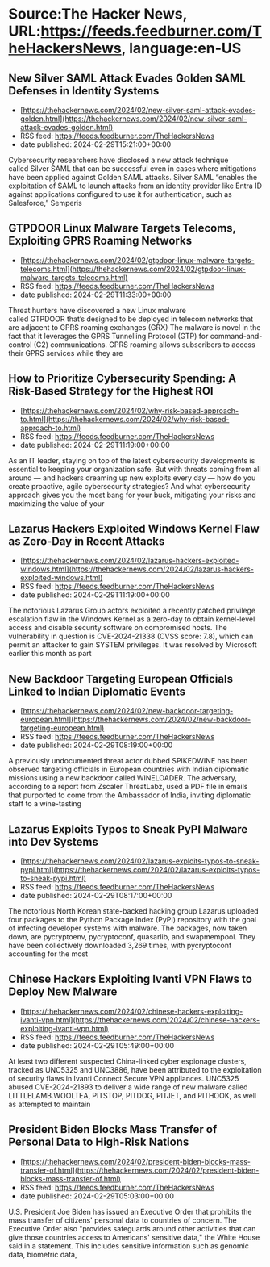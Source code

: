 # Source:The Hacker News, URL:https://feeds.feedburner.com/TheHackersNews, language:en-US

## New Silver SAML Attack Evades Golden SAML Defenses in Identity Systems
 - [https://thehackernews.com/2024/02/new-silver-saml-attack-evades-golden.html](https://thehackernews.com/2024/02/new-silver-saml-attack-evades-golden.html)
 - RSS feed: https://feeds.feedburner.com/TheHackersNews
 - date published: 2024-02-29T15:21:00+00:00

Cybersecurity researchers have disclosed a new attack technique called&nbsp;Silver SAML&nbsp;that can be successful even in cases where mitigations have been applied against Golden SAML attacks.
Silver SAML “enables the exploitation of SAML to launch attacks from an identity provider like Entra ID against applications configured to use it for authentication, such as Salesforce,” Semperis

## GTPDOOR Linux Malware Targets Telecoms, Exploiting GPRS Roaming Networks
 - [https://thehackernews.com/2024/02/gtpdoor-linux-malware-targets-telecoms.html](https://thehackernews.com/2024/02/gtpdoor-linux-malware-targets-telecoms.html)
 - RSS feed: https://feeds.feedburner.com/TheHackersNews
 - date published: 2024-02-29T11:33:00+00:00

Threat hunters have discovered a new Linux malware called&nbsp;GTPDOOR&nbsp;that’s designed to be deployed in telecom networks that are adjacent to GPRS roaming exchanges (GRX)
The&nbsp;malware&nbsp;is novel in the fact that it leverages the GPRS Tunnelling Protocol (GTP) for command-and-control (C2) communications.
GPRS roaming allows subscribers to access their GPRS services while they are

## How to Prioritize Cybersecurity Spending: A Risk-Based Strategy for the Highest ROI
 - [https://thehackernews.com/2024/02/why-risk-based-approach-to.html](https://thehackernews.com/2024/02/why-risk-based-approach-to.html)
 - RSS feed: https://feeds.feedburner.com/TheHackersNews
 - date published: 2024-02-29T11:19:00+00:00

As an IT leader, staying on top of the latest cybersecurity developments is essential to keeping your organization safe. But with threats coming from all around — and hackers dreaming up new exploits every day — how do you create proactive, agile cybersecurity strategies? And what cybersecurity approach gives you the most bang for your buck, mitigating your risks and maximizing the value of your

## Lazarus Hackers Exploited Windows Kernel Flaw as Zero-Day in Recent Attacks
 - [https://thehackernews.com/2024/02/lazarus-hackers-exploited-windows.html](https://thehackernews.com/2024/02/lazarus-hackers-exploited-windows.html)
 - RSS feed: https://feeds.feedburner.com/TheHackersNews
 - date published: 2024-02-29T11:19:00+00:00

The notorious Lazarus Group actors exploited a recently patched privilege escalation flaw in the Windows Kernel as a zero-day to obtain kernel-level access and disable security software on compromised hosts.
The vulnerability in question is&nbsp;CVE-2024-21338&nbsp;(CVSS score: 7.8), which can permit an attacker to gain SYSTEM privileges. It was resolved by Microsoft earlier this month as part

## New Backdoor Targeting European Officials Linked to Indian Diplomatic Events
 - [https://thehackernews.com/2024/02/new-backdoor-targeting-european.html](https://thehackernews.com/2024/02/new-backdoor-targeting-european.html)
 - RSS feed: https://feeds.feedburner.com/TheHackersNews
 - date published: 2024-02-29T08:19:00+00:00

A previously undocumented threat actor dubbed&nbsp;SPIKEDWINE&nbsp;has been observed targeting officials in European countries with Indian diplomatic missions using a new backdoor called WINELOADER.
The adversary, according to a&nbsp;report&nbsp;from Zscaler ThreatLabz, used a PDF file in emails that purported to come from the Ambassador of India, inviting diplomatic staff to a wine-tasting

## Lazarus Exploits Typos to Sneak PyPI Malware into Dev Systems
 - [https://thehackernews.com/2024/02/lazarus-exploits-typos-to-sneak-pypi.html](https://thehackernews.com/2024/02/lazarus-exploits-typos-to-sneak-pypi.html)
 - RSS feed: https://feeds.feedburner.com/TheHackersNews
 - date published: 2024-02-29T08:17:00+00:00

The notorious North Korean state-backed hacking group Lazarus uploaded four packages to the Python Package Index (PyPI) repository with the goal of infecting developer systems with malware.
The packages, now taken down, are&nbsp;pycryptoenv,&nbsp;pycryptoconf,&nbsp;quasarlib, and&nbsp;swapmempool. They have been collectively downloaded 3,269 times, with pycryptoconf accounting for the most

## Chinese Hackers Exploiting Ivanti VPN Flaws to Deploy New Malware
 - [https://thehackernews.com/2024/02/chinese-hackers-exploiting-ivanti-vpn.html](https://thehackernews.com/2024/02/chinese-hackers-exploiting-ivanti-vpn.html)
 - RSS feed: https://feeds.feedburner.com/TheHackersNews
 - date published: 2024-02-29T05:49:00+00:00

At least two different suspected China-linked cyber espionage clusters, tracked as&nbsp;UNC5325&nbsp;and&nbsp;UNC3886, have been attributed to the exploitation of security flaws in Ivanti Connect Secure VPN appliances.
UNC5325 abused&nbsp;CVE-2024-21893&nbsp;to deliver a wide range of new malware called LITTLELAMB.WOOLTEA, PITSTOP, PITDOG, PITJET, and PITHOOK, as well as attempted to maintain

## President Biden Blocks Mass Transfer of Personal Data to High-Risk Nations
 - [https://thehackernews.com/2024/02/president-biden-blocks-mass-transfer-of.html](https://thehackernews.com/2024/02/president-biden-blocks-mass-transfer-of.html)
 - RSS feed: https://feeds.feedburner.com/TheHackersNews
 - date published: 2024-02-29T05:03:00+00:00

U.S. President Joe Biden has&nbsp;issued&nbsp;an Executive Order that prohibits the mass transfer of citizens' personal data to countries of concern.
The Executive Order also "provides safeguards around other activities that can give those countries access to Americans' sensitive data," the White House said in a statement.
This includes sensitive information such as genomic data, biometric data,

